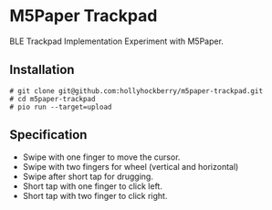 # M5Paper Trackpad

BLE Trackpad Implementation Experiment with M5Paper.

## Installation

    # git clone git@github.com:hollyhockberry/m5paper-trackpad.git
    # cd m5paper-trackpad
    # pio run --target=upload

## Specification

* Swipe with one finger to move the cursor.
* Swipe with two fingers for wheel (vertical and horizontal)
* Swipe after short tap for drugging.
* Short tap with one finger to click left.
* Short tap with two finger to click right.

